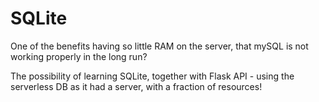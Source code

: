 # SQLite
One of the benefits having so little RAM on the server, that mySQL is not working properly in the long run?

The possibility of learning SQLite, together with Flask API - using the serverless DB as it had a server, with a fraction of resources!
